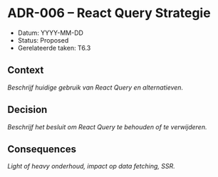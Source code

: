 # ADR-006 – React Query Strategie
- Datum: YYYY-MM-DD
- Status: Proposed
- Gerelateerde taken: T6.3

## Context
_Beschrijf huidige gebruik van React Query en alternatieven._

## Decision
_Beschrijf het besluit om React Query te behouden of te verwijderen._

## Consequences
_Light of heavy onderhoud, impact op data fetching, SSR._
